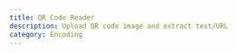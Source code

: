 ```yaml
---
title: QR Code Reader
description: Upload QR code image and extract text/URL
category: Encoding
---
```

